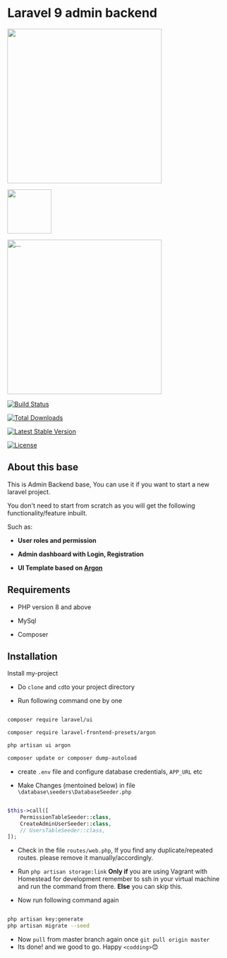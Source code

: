 
# Laravel 9 admin backend

<p align="center">

<a  href="https://laravel.com"  target="_blank"><img  src="https://raw.githubusercontent.com/laravel/art/master/logo-lockup/5%20SVG/2%20CMYK/1%20Full%20Color/laravel-logolockup-cmyk-red.svg"  width="350"></a> <a  href="javaxcript:void(0)">

<a  href="https://spatie.be/"  target="_blank"><img  src="https://cdn.learnku.com/uploads/avatars/25700_1530502088.png"  width="100"></a> <a  href="javaxcript:void(0)">

<a  class="navbar-brand pt-0"  href="https://www.creative-tim.com/live/argon-dashboard-laravel">

<img  src="https://argon-dashboard-laravel.creative-tim.com/argon/img/brand/blue.png"  width="350"  class="navbar-brand-img"  alt="...">

</a>

</p>

<p align="center">

<a  href="https://travis-ci.org/laravel/framework"><img  src="https://travis-ci.org/laravel/framework.svg"  alt="Build Status"></a>

<a  href="https://packagist.org/packages/laravel/framework"><img  src="https://img.shields.io/packagist/dt/laravel/framework"  alt="Total Downloads"></a>

<a  href="https://packagist.org/packages/laravel/framework"><img  src="https://img.shields.io/packagist/v/laravel/framework"  alt="Latest Stable Version"></a>

<a  href="https://packagist.org/packages/laravel/framework"><img  src="https://img.shields.io/packagist/l/laravel/framework"  alt="License"></a>

</p>

## About this base

This is Admin Backend base, You can use it if you want to start a new laravel project.<br>

You don't need to start from scratch as you will get the following functionality/feature inbuilt.

Such as:

- **User roles and permission**

- **Admin dashboard with Login, Registration**

- **UI Template based on [Argon](https://www.creative-tim.com/live/argon-dashboard-laravel)**

## Requirements

- PHP version 8 and above

- MySql

- Composer

## Installation

Install my-project

- Do `clone` and `cd`to your project directory

- Run following command one by one

```sh

composer require laravel/ui

composer require laravel-frontend-presets/argon

php artisan ui argon

composer update or composer dump-autoload

```

- create `.env` file and configure database credentials, `APP_URL` etc

- Make Changes (mentoined below) in file `\database\seeders\DatabaseSeeder.php`

```php

$this->call([
    PermissionTableSeeder::class,
    CreateAdminUserSeeder::class,
    // UsersTableSeeder::class,
]);

```

- Check in the file `routes/web.php`, If you find any duplicate/repeated routes. please remove it manually/accordingly.

- Run `php artisan storage:link`  **Only if** you are using Vagrant with Homestead for development remember to ssh in your virtual machine and run the command from there. **Else** you can skip this.

- Now run following command again

```sh

php artisan key:generate
php artisan migrate --seed

```

- Now `pull` from master branch again once `git pull origin master`
- Its done! and we good to go. Happy `<codding>`😊

